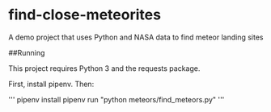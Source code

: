 # find-close-meteorites
A demo project that uses Python and NASA data to find meteor landing sites

##Running

This project requires Python 3 and the requests package.

First, install pipenv. Then:

'''
pipenv install
pipenv run "python meteors/find_meteors.py"
'''
